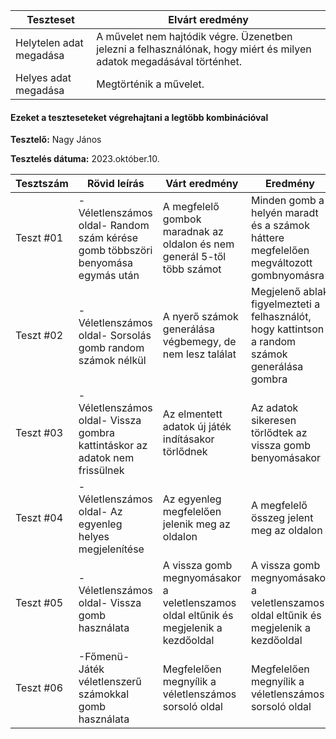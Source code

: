  | Teszteset               | Elvárt eredmény                                                                                                     | 
 |-------------------------|---------------------------------------------------------------------------------------------------------------------| 
 | Helytelen adat megadása | A művelet nem hajtódik végre. Üzenetben jelezni a felhasználónak, hogy miért és milyen adatok megadásával történhet.|
 | Helyes adat megadása    | Megtörténik a művelet.                                                                                              | 
 

#### Ezeket a teszteseteket végrehajtani a legtöbb kombinációval

**Tesztelő:** Nagy János

**Tesztelés dátuma:** 2023.október.10.

| Tesztszám | Rövid leírás                     | Várt eredmény                                                                   | Eredmény                                                                       | Megjegyzés                |
|-----------|----------------------------------|---------------------------------------------------------------------------------|--------------------------------------------------------------------------------|---------------------------|
| Teszt #01 | -Véletlenszámos oldal- Random szám kérése gomb többszöri benyomása egymás után | A megfelelő gombok maradnak az oldalon és nem generál 5-től több számot | Minden gomb a helyén maradt és a számok háttere megfelelően megváltozott gombnyomásra| Nem találtam problémát.   |
| Teszt #02 | -Véletlenszámos oldal-  Sorsolás gomb random számok nélkül | A nyerő számok generálása végbemegy, de nem lesz találat   | Megjelenő ablak figyelmezteti a felhasználót, hogy kattintson a random számok generálása gombra                                                       | Nem találtam problémát. |
| Teszt #03 | -Véletlenszámos oldal-  Vissza gombra kattintáskor az adatok nem frissülnek | Az elmentett adatok új játék indításakor törlődnek   | Az adatok sikeresen törlődtek az vissza gomb benyomásakor                                                        | Nem találtam problémát. |                                     
| Teszt #04 | -Véletlenszámos oldal- Az egyenleg helyes megjelenítése | Az egyenleg megfelelően jelenik meg  az oldalon  | A megfelelő összeg jelent meg az oldalon                                                      | Nem találtam problémát. |    
| Teszt #05 | -Véletlenszámos oldal-  Vissza gomb használata | A vissza gomb megnyomásakor a veletlenszamos oldal eltűnik és megjelenik a kezdőoldal | A vissza gomb megnyomásakor a veletlenszamos oldal eltűnik és megjelenik a kezdőoldal                                                     | Nem találtam problémát. | 
| Teszt #06 | -Főmenü- Játék véletlenszerű számokkal gomb használata| Megfelelően megnyílik a véletlenszámos sorsoló oldal |        Megfelelően megnyílik a véletlenszámos sorsoló oldal                                              | Nem találtam problémát. | 
                                                  



